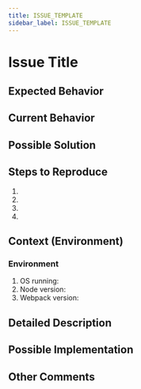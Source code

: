 ```yaml
---
title: ISSUE_TEMPLATE
sidebar_label: ISSUE_TEMPLATE
---
```

# Issue Title
<!--- Provide a general summary of the issue in the Title above -->

## Expected Behavior
<!--- Tell us what should happen -->

## Current Behavior
<!--- Tell us what happens instead of the expected behavior -->

## Possible Solution
<!--- Not obligatory, but suggest a fix/reason for the bug, -->

## Steps to Reproduce
<!--- Provide a link to a live example, or an unambiguous set of steps to -->
<!--- reproduce this bug. Include code to reproduce, if relevant -->
1.
2.
3.
4.

## Context (Environment)
<!--- How has this issue affected you? What are you trying to accomplish? -->
<!--- Providing context helps us come up with a solution that is most useful in the real world -->

<!--- Provide a general summary of the issue in the Title above -->

### Environment

1. OS running: <!--- macOS mojave/Windows 10/Linux Ubunto...  -->
2. Node version:
3. Webpack version:

## Detailed Description
<!--- Provide a detailed description of the change or addition you are proposing -->

## Possible Implementation
<!--- Not obligatory, but suggest an idea for implementing addition or change -->

## Other Comments

